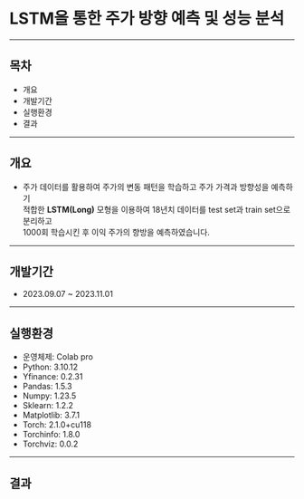# LSTM을 통한 주가 방향 예측 및 성능 분석

---
## 목차
+ 개요
+ 개발기간
+ 실행환경
+ 결과
---
## 개요

+ 주가 데이터를 활용하여 주가의 변동 패턴을 학습하고 주가 가격과 방향성을 예측하기<br>
적합한 **LSTM(Long)** 모형을 이용하여  18년치 데이터를 test set과 train set으로 분리하고<br>
1000회 학습시킨 후 이익 주가의 향방을 예측하였습니다. <br>
---
## 개발기간
+ 2023.09.07 ~ 2023.11.01
---
## 실행환경
* 운영체제: Colab pro
* Python: 3.10.12
* Yfinance: 0.2.31
* Pandas: 1.5.3
* Numpy: 1.23.5
* Sklearn: 1.2.2
* Matplotlib: 3.7.1
* Torch: 2.1.0+cu118
* Torchinfo: 1.8.0
* Torchviz: 0.0.2
---
## 결과

